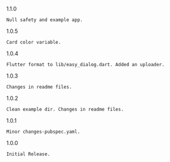 1.1.0

    Null safety and example app.
    
1.0.5

    Card color variable.

1.0.4

    Flutter format to lib/easy_dialog.dart. Added an uploader.

1.0.3

    Changes in readme files.

1.0.2

    Clean example dir. Changes in readme files.

1.0.1

    Minor changes-pubspec.yaml.

1.0.0

    Initial Release.

